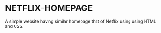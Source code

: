 # NETFLIX-HOMEPAGE
A simple website having similar homepage that of Netflix using using HTML and CSS.
